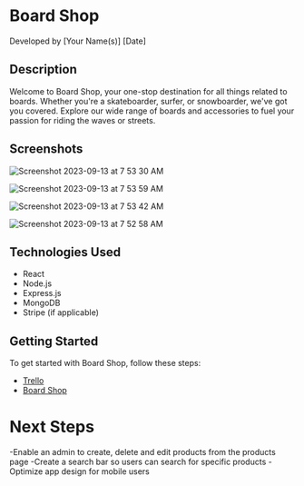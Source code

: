 # Board Shop

Developed by [Your Name(s)]
[Date]

## Description

Welcome to Board Shop, your one-stop destination for all things related to boards. Whether you're a skateboarder, surfer, or snowboarder, we've got you covered. Explore our wide range of boards and accessories to fuel your passion for riding the waves or streets.

## Screenshots

![Screenshot 2023-09-13 at 7 53 30 AM](https://github.com/ChrisKildunne/board-shop/assets/136514462/e1855b97-0751-40e1-bb50-4bafb512d5ef)

![Screenshot 2023-09-13 at 7 53 59 AM](https://github.com/ChrisKildunne/board-shop/assets/136514462/d1a4cd2a-3090-4a75-8e29-92a65a4dc6db)

![Screenshot 2023-09-13 at 7 53 42 AM](https://github.com/ChrisKildunne/board-shop/assets/136514462/91e4ce5b-0ecb-4744-9535-4fce2b27854e)


![Screenshot 2023-09-13 at 7 52 58 AM](https://github.com/ChrisKildunne/board-shop/assets/136514462/f847ed3b-c043-4697-a0d4-6c7a813bf3f3)







## Technologies Used

- React
- Node.js
- Express.js
- MongoDB
- Stripe (if applicable)

## Getting Started

To get started with Board Shop, follow these steps:

- [Trello](https://trello.com/b/L84sXud6/project-4)
- [Board Shop](https://board-shop-81f8a4bd2226.herokuapp.com/)

# Next Steps
-Enable an admin to create, delete and edit products from the products page
-Create a search bar so users can search for specific products
-Optimize app design for mobile users



